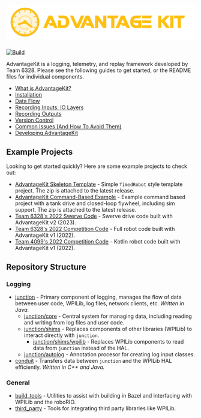 # ![AdvantageKit](/banner.png)

[![Build](https://github.com/Mechanical-Advantage/AdvantageKit/actions/workflows/build.yml/badge.svg?branch=main&event=push)](https://github.com/Mechanical-Advantage/AdvantageKit/actions/workflows/build.yml)

AdvantageKit is a logging, telemetry, and replay framework developed by Team 6328. Please see the following guides to get started, or the README files for individual components.

- [What is AdvantageKit?](/docs/WHAT-IS-ADVANTAGEKIT.md)
- [Installation](/docs/INSTALLATION.md)
- [Data Flow](/docs/DATA-FLOW.md)
- [Recording Inputs: IO Layers](/docs/RECORDING-INPUTS.md)
- [Recording Outputs](/docs/RECORDING-OUTPUTS.md)
- [Version Control](/docs/VERSION-CONTROL.md)
- [Common Issues (And How To Avoid Them)](/docs/COMMON-ISSUES.md)
- [Developing AdvantageKit](/docs/DEVELOPING.md)

## Example Projects

Looking to get started quickly? Here are some example projects to check out:

- [AdvantageKit Skeleton Template](https://github.com/Mechanical-Advantage/AdvantageKit/releases/latest) - Simple `TimedRobot` style template project. The zip is attached to the latest release.
- [AdvantageKit Command-Based Example](https://github.com/Mechanical-Advantage/AdvantageKit/releases/latest) - Example command based project with a tank drive and closed-loop flywheel, including sim support. The zip is attached to the latest release.
- [Team 6328's 2022 Swerve Code](https://github.com/Mechanical-Advantage/SwerveDevelopment) - Swerve drive code built with AdvantageKit v2 (2023).
- [Team 6328's 2022 Competition Code](https://github.com/Mechanical-Advantage/RobotCode2022) - Full robot code built with AdvantageKit v1 (2022).
- [Team 4099's 2022 Competition Code](https://github.com/team4099/RapidReact-2022) - Kotlin robot code built with AdvantageKit v1 (2022).

## Repository Structure

### Logging

- [junction](/junction) - Primary component of logging, manages the flow of data between user code, WPILib, log files, network clients, etc. _Written in Java._
  - [junction/core](/junction/core) - Central system for managing data, including reading and writing from log files and user code.
  - [junction/shims](/junction/shims) - Replaces components of other libraries (WPILib) to interact directly with `junction`.
    - [junction/shims/wpilib](/junction/shims/wpilib) - Replaces WPILib components to read data from `junction` instead of the HAL.
  - [junction/autolog](/junction/autolog) - Annotation procesor for creating log input classes.
- [conduit](/conduit) - Transfers data between `junction` and the WPILib HAL efficiently. _Written in C++ and Java._

### General

- [build_tools](/build_tools) - Utilities to assist with building in Bazel and interfacing with WPILib and the roboRIO.
- [third_party](/third_party) - Tools for integrating third party libraries like WPILib.
